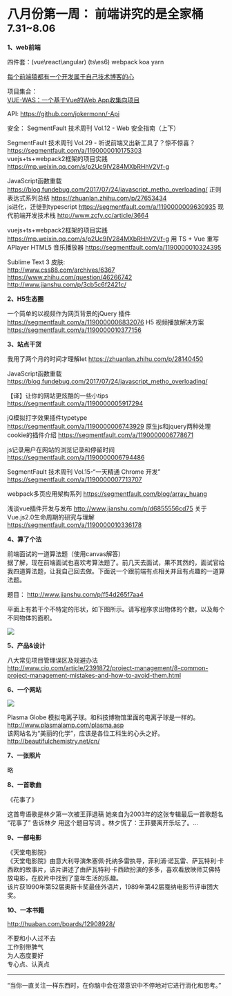 
# 八月份第一周： 前端讲究的是全家桶 <small>7.31~8.06</small>

__1、web前端__    
 
四件套：(vue\react\angular) (ts\es6) webpack koa yarn 

[每个前端猿都有一个开发属于自己技术博客的心](https://segmentfault.com/a/1190000010301516)

项目集合：  
[VUE-WAS：一个基于Vue的Web App收集向项目](https://segmentfault.com/a/1190000010330905)

API: https://github.com/jokermonn/-Api

安全： 
SegmentFault 技术周刊 Vol.12 - Web 安全指南（上下）

SegmentFault 技术周刊 Vol.29 - 听说前端又出新工具了？惊不惊喜？ https://segmentfault.com/a/1190000010175303  
vuejs+ts+webpack2框架的项目实践 https://mp.weixin.qq.com/s/p2Uc9IV284MXbRHhV2Vf-g  

JavaScript函数重载 https://blog.fundebug.com/2017/07/24/javascript_metho_overloading/
正则表达式系列总结 https://zhuanlan.zhihu.com/p/27653434  
js进化，迁徙到typescript https://segmentfault.com/a/1190000009630935 
现代前端开发技术栈 http://www.zcfy.cc/article/3664

vuejs+ts+webpack2框架的项目实践 https://mp.weixin.qq.com/s/p2Uc9IV284MXbRHhV2Vf-g
用 TS + Vue 重写 APlayer HTML5 音乐播放器 https://segmentfault.com/a/1190000010324395

Sublime Text 3 皮肤:  
http://www.css88.com/archives/6367 
https://www.zhihu.com/question/46266742 
http://www.jianshu.com/p/3cb5c6f2421c/ 

__2、H5生态圈__      

一个简单的以视频作为网页背景的jQuery 插件 https://segmentfault.com/a/1190000006832076
H5 视频播放解决方案 https://segmentfault.com/a/1190000010377156

__3、站点干货__    

我用了两个月的时间才理解let https://zhuanlan.zhihu.com/p/28140450

JavaScript函数重载 https://blog.fundebug.com/2017/07/24/javascript_metho_overloading/

【译】让你的网站更炫酷的一些小tips https://segmentfault.com/a/1190000005917294

jQ模拟打字效果插件typetype https://segmentfault.com/a/1190000006743929
原生js和jquery两种处理cookie的插件介绍 https://segmentfault.com/a/1190000006778671

js记录用户在网站的浏览记录和停留时间 https://segmentfault.com/a/1190000006794486

SegmentFault 技术周刊 Vol.15-“一天精通 Chrome 开发” https://segmentfault.com/a/1190000007713707

webpack多页应用架构系列 https://segmentfault.com/blog/array_huang

浅谈vue插件开发与发布 http://www.jianshu.com/p/d6855556cd75
关于Vue.js2.0生命周期的研究与理解 https://segmentfault.com/a/1190000010336178

__4、算了个法__     

前端面试的一道算法题（使用canvas解答）  
据了解，现在前端面试也喜欢考算法题了。前几天去面试，果不其然的，面试官给我四道算法题，让我自己回去做。下面说一个跟前端有点相关并且有点趣的一道算法题。

题目： http://www.jianshu.com/p/f54d265f7aa4  

平面上有若干个不特定的形状，如下图所示。请写程序求出物体的个数，以及每个不同物体的面积。  

![](https://github.com/bluezhan/weeky/raw/master/docs/img/81-2.png) 

__5、产品&设计__        

八大常见项目管理误区及规避办法 http://www.cio.com/article/2391872/project-management/8-common-project-management-mistakes-and-how-to-avoid-them.html

__6、一个网站__

![](https://github.com/bluezhan/weeky/raw/master/docs/img/81-3.png) 

Plasma Globe 模拟电离子球。和科技博物馆里面的电离子球是一样的。
http://www.plasmalamp.com/plasma.asp    
该网站名为“美丽的化学”，应该是各位工科生的心头之好。
http://beautifulchemistry.net/cn/  

__7、一张照片__   

略

__8、一首歌曲__

《花事了》  

这首粤语歌是林夕第一次被王菲退稿 她亲自为2003年的这张专辑最后一首歌题名 “花事了” 告诉林夕 用这个题目写词 。林夕慌了：王菲要离开乐坛了。…   

__9、一部电影__   

《天堂电影院》   
《天堂电影院》由意大利导演朱塞佩·托纳多雷执导，菲利浦·诺瓦雷、萨瓦特利·卡西欧的故事片，该片讲述了由萨瓦特利·卡西欧扮演的多多，喜欢看放映师艾佛特放电影，在胶片中找到了童年生活的乐趣。  
该片获1990年第52届奥斯卡奖最佳外语片，1989年第42届戛纳电影节评审团大奖。

__10、一本书籍__ 

http://huaban.com/boards/12908928/ 

不要和小人过不去   
工作别带脾气   
为人态度要好    
专心点、认真点  

-------------------

“当你一直关注一样东西时，在你脑中会在潜意识中不停地对它进行消化和思考。”


